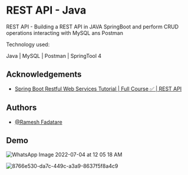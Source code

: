 # REST API  -  Java 

REST API - Building a REST API in JAVA SpringBoot and perform CRUD operations interacting
with MySQL ans Postman
 
Technology used:

Java | MySQL | Postman | SpringTool 4













## Acknowledgements

 - [Spring Boot Restful Web Services Tutorial | Full Course ✅ | REST API](https://www.youtube.com/watch?v=th3uIP7D8nk)
 
## Authors

- [@Ramesh Fadatare](javaguides.net)





## Demo


![WhatsApp Image 2022-07-04 at 12 05 18 AM](https://user-images.githubusercontent.com/63982700/177080159-7ecd1650-b5fe-4c6c-87a9-96e4a60ca2f7.jpeg)


![8766e530-da7c-449c-a3a9-8637f5f8a4c9](https://user-images.githubusercontent.com/63982700/177080200-8446bc24-00f5-4f90-95b4-c094f3be9c40.jpg)

